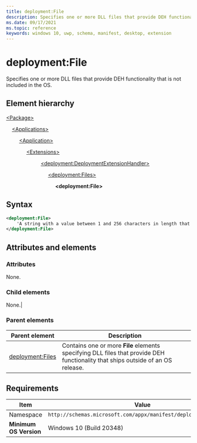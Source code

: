 ```yaml
---
title: deployment:File
description: Specifies one or more DLL files that provide DEH functionality that ships outside of an OS release.
ms.date: 09/17/2021
ms.topic: reference
keywords: windows 10, uwp, schema, manifest, desktop, extension 
---
```


# deployment:File

Specifies one or more DLL files that provide DEH functionality that is not included in the OS.

## Element hierarchy

[\<Package\>](element-package.md)

&nbsp;&nbsp;&nbsp;&nbsp;[\<Applications\>](element-applications.md)

&nbsp;&nbsp;&nbsp;&nbsp; &nbsp;&nbsp;&nbsp;&nbsp;[\<Application\>](element-application.md)

&nbsp;&nbsp;&nbsp;&nbsp; &nbsp;&nbsp;&nbsp;&nbsp; &nbsp;&nbsp;&nbsp;&nbsp;[\<Extensions\>](element-1-extensions.md)

&nbsp;&nbsp;&nbsp;&nbsp; &nbsp;&nbsp;&nbsp;&nbsp; &nbsp;&nbsp;&nbsp;&nbsp; &nbsp;&nbsp;&nbsp;&nbsp; &nbsp;&nbsp;&nbsp;&nbsp;[\<deployment:DeploymentExtensionHandler\>](element-deployment-deploymentextensionhandler.md)

&nbsp;&nbsp;&nbsp;&nbsp; &nbsp;&nbsp;&nbsp;&nbsp; &nbsp;&nbsp;&nbsp;&nbsp; &nbsp;&nbsp;&nbsp;&nbsp; &nbsp;&nbsp;&nbsp;&nbsp; &nbsp;&nbsp;&nbsp;&nbsp;[\<deployment:Files\>](element-deployment-files.md)

&nbsp;&nbsp;&nbsp;&nbsp; &nbsp;&nbsp;&nbsp;&nbsp; &nbsp;&nbsp;&nbsp;&nbsp; &nbsp;&nbsp;&nbsp;&nbsp; &nbsp;&nbsp;&nbsp;&nbsp; &nbsp;&nbsp;&nbsp;&nbsp; &nbsp;&nbsp;&nbsp;&nbsp;**\<deployment:File\>**



## Syntax

```xml
<deployment:File>
    'A string with a value between 1 and 256 characters in length that cannot contain these characters: <, >, :, ", |, ?, or *, ending with the case-insensitive file extension ".dll".'
</deployment:File>
```

## Attributes and elements

### Attributes

None.

### Child elements

None.|

### Parent elements

| Parent element | Description |
|-|-|
| [deployment:Files](element-deployment-files.md) | Contains one or more **File** elements specifying DLL files that provide DEH functionality that ships outside of an OS release. |


## Requirements

| Item  | Value  |
|--|--|
| Namespace | `http://schemas.microsoft.com/appx/manifest/deployment/windows10` |
| **Minimum OS Version** | Windows 10 (Build 20348) |

